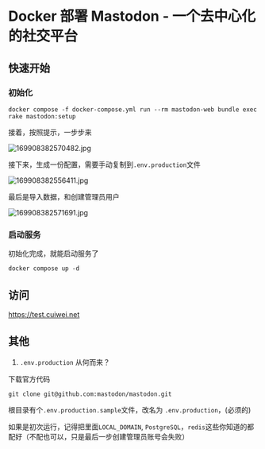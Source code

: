 # Docker 部署 Mastodon - 一个去中心化的社交平台

## 快速开始

### 初始化
```
docker compose -f docker-compose.yml run --rm mastodon-web bundle exec rake mastodon:setup
```

接着，按照提示，一步步来

![169908382570482.jpg](https://www.cuiwei.net/data/upload/2023-11-04/169908382570482.jpg)

接下来，生成一份配置，需要手动复制到`.env.production`文件

![169908382556411.jpg](https://www.cuiwei.net/data/upload/2023-11-04/169908382556411.jpg)

最后是导入数据，和创建管理员用户

![169908382571691.jpg](https://www.cuiwei.net/data/upload/2023-11-04/169908382571691.jpg)


### 启动服务
初始化完成，就能启动服务了
```
docker compose up -d
```

## 访问
https://test.cuiwei.net


## 其他
1. `.env.production` 从何而来？

下载官方代码
```
git clone git@github.com:mastodon/mastodon.git
```
根目录有个`.env.production.sample`文件，改名为 `.env.production`，(必须的)

如果是初次运行，记得把里面`LOCAL_DOMAIN`, `PostgreSQL`，`redis`这些你知道的都配好（不配也可以，只是最后一步创建管理员账号会失败）

